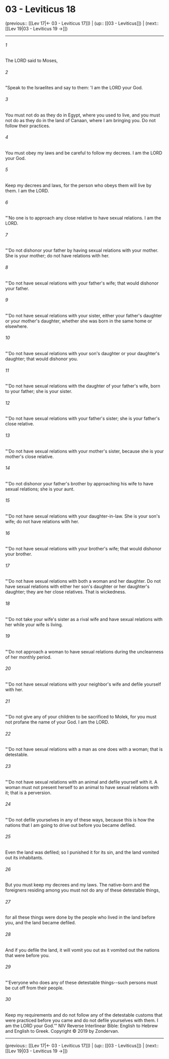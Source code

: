 # 03 - Leviticus 18

(previous:: [[Lev 17|← 03 - Leviticus 17]]) | (up:: [[03 - Leviticus]]) | (next:: [[Lev 19|03 - Leviticus 19 →]])

***


###### 1 
The LORD said to Moses, 

###### 2 
"Speak to the Israelites and say to them: 'I am the LORD your God. 

###### 3 
You must not do as they do in Egypt, where you used to live, and you must not do as they do in the land of Canaan, where I am bringing you. Do not follow their practices. 

###### 4 
You must obey my laws and be careful to follow my decrees. I am the LORD your God. 

###### 5 
Keep my decrees and laws, for the person who obeys them will live by them. I am the LORD. 

###### 6 
"'No one is to approach any close relative to have sexual relations. I am the LORD. 

###### 7 
"'Do not dishonor your father by having sexual relations with your mother. She is your mother; do not have relations with her. 

###### 8 
"'Do not have sexual relations with your father's wife; that would dishonor your father. 

###### 9 
"'Do not have sexual relations with your sister, either your father's daughter or your mother's daughter, whether she was born in the same home or elsewhere. 

###### 10 
"'Do not have sexual relations with your son's daughter or your daughter's daughter; that would dishonor you. 

###### 11 
"'Do not have sexual relations with the daughter of your father's wife, born to your father; she is your sister. 

###### 12 
"'Do not have sexual relations with your father's sister; she is your father's close relative. 

###### 13 
"'Do not have sexual relations with your mother's sister, because she is your mother's close relative. 

###### 14 
"'Do not dishonor your father's brother by approaching his wife to have sexual relations; she is your aunt. 

###### 15 
"'Do not have sexual relations with your daughter-in-law. She is your son's wife; do not have relations with her. 

###### 16 
"'Do not have sexual relations with your brother's wife; that would dishonor your brother. 

###### 17 
"'Do not have sexual relations with both a woman and her daughter. Do not have sexual relations with either her son's daughter or her daughter's daughter; they are her close relatives. That is wickedness. 

###### 18 
"'Do not take your wife's sister as a rival wife and have sexual relations with her while your wife is living. 

###### 19 
"'Do not approach a woman to have sexual relations during the uncleanness of her monthly period. 

###### 20 
"'Do not have sexual relations with your neighbor's wife and defile yourself with her. 

###### 21 
"'Do not give any of your children to be sacrificed to Molek, for you must not profane the name of your God. I am the LORD. 

###### 22 
"'Do not have sexual relations with a man as one does with a woman; that is detestable. 

###### 23 
"'Do not have sexual relations with an animal and defile yourself with it. A woman must not present herself to an animal to have sexual relations with it; that is a perversion. 

###### 24 
"'Do not defile yourselves in any of these ways, because this is how the nations that I am going to drive out before you became defiled. 

###### 25 
Even the land was defiled; so I punished it for its sin, and the land vomited out its inhabitants. 

###### 26 
But you must keep my decrees and my laws. The native-born and the foreigners residing among you must not do any of these detestable things, 

###### 27 
for all these things were done by the people who lived in the land before you, and the land became defiled. 

###### 28 
And if you defile the land, it will vomit you out as it vomited out the nations that were before you. 

###### 29 
"'Everyone who does any of these detestable things--such persons must be cut off from their people. 

###### 30 
Keep my requirements and do not follow any of the detestable customs that were practiced before you came and do not defile yourselves with them. I am the LORD your God.'" NIV Reverse Interlinear Bible: English to Hebrew and English to Greek. Copyright © 2019 by Zondervan.

***

(previous:: [[Lev 17|← 03 - Leviticus 17]]) | (up:: [[03 - Leviticus]]) | (next:: [[Lev 19|03 - Leviticus 19 →]])
